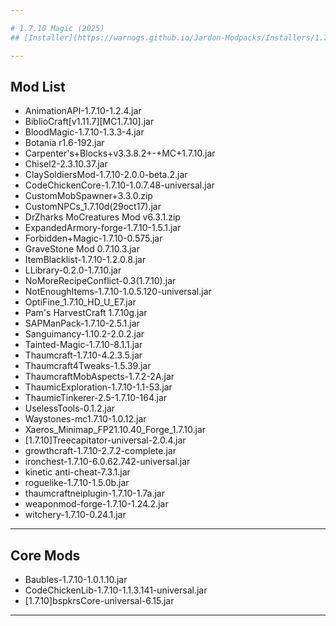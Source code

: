 ```yaml
---

# 1.7.10 Magic (2025)
## [Installer](https://warnogs.github.io/Jardon-Modpacks/Installers/1.7.10-Magic%20(2025)%20Installer.bat) | [Custom Location Installer](https://warnogs.github.io/Jardon-Modpacks/Installers/1.7.10-Magic%20(2025)%20Installer%20-%20Custom.bat)

---
```


## Mod List
- AnimationAPI-1.7.10-1.2.4.jar
- BiblioCraft[v1.11.7][MC1.7.10].jar
- BloodMagic-1.7.10-1.3.3-4.jar
- Botania r1.6-192.jar
- Carpenter's+Blocks+v3.3.8.2+-+MC+1.7.10.jar
- Chisel2-2.3.10.37.jar
- ClaySoldiersMod-1.7.10-2.0.0-beta.2.jar
- CodeChickenCore-1.7.10-1.0.7.48-universal.jar
- CustomMobSpawner+3.3.0.zip
- CustomNPCs_1.7.10d(29oct17).jar
- DrZharks MoCreatures Mod v6.3.1.zip
- ExpandedArmory-forge-1.7.10-1.5.1.jar
- Forbidden+Magic-1.7.10-0.575.jar
- GraveStone Mod 0.7.10.3.jar
- ItemBlacklist-1.7.10-1.2.0.8.jar
- LLibrary-0.2.0-1.7.10.jar
- NoMoreRecipeConflict-0.3(1.7.10).jar
- NotEnoughItems-1.7.10-1.0.5.120-universal.jar
- OptiFine_1.7.10_HD_U_E7.jar
- Pam's HarvestCraft 1.7.10g.jar
- SAPManPack-1.7.10-2.5.1.jar
- Sanguimancy-1.10.2-2.0.2.jar
- Tainted-Magic-1.7.10-8.1.1.jar
- Thaumcraft-1.7.10-4.2.3.5.jar
- Thaumcraft4Tweaks-1.5.39.jar
- ThaumcraftMobAspects-1.7.2-2A.jar
- ThaumicExploration-1.7.10-1.1-53.jar
- ThaumicTinkerer-2.5-1.7.10-164.jar
- UselessTools-0.1.2.jar
- Waystones-mc1.7.10-1.0.12.jar
- Xaeros_Minimap_FP21.10.40_Forge_1.7.10.jar
- [1.7.10]Treecapitator-universal-2.0.4.jar
- growthcraft-1.7.10-2.7.2-complete.jar
- ironchest-1.7.10-6.0.62.742-universal.jar
- kinetic anti-cheat-7.3.1.jar
- roguelike-1.7.10-1.5.0b.jar
- thaumcraftneiplugin-1.7.10-1.7a.jar
- weaponmod-forge-1.7.10-1.24.2.jar
- witchery-1.7.10-0.24.1.jar

---

## Core Mods
- Baubles-1.7.10-1.0.1.10.jar
- CodeChickenLib-1.7.10-1.1.3.141-universal.jar
- [1.7.10]bspkrsCore-universal-6.15.jar

---
